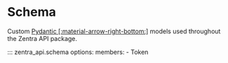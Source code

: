 # Schema

Custom [Pydantic [:material-arrow-right-bottom:]](https://docs.pydantic.dev/latest/) models used throughout the Zentra API package.

::: zentra_api.schema
    options:
        members:
            - Token
